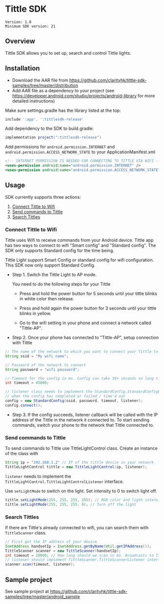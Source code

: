 # Tittle SDK

	Version: 1.0
	Minimum SDK version: 21

		
## Overview

Tittle SDK allows you to set up, search and control Tittle lights.
	
## Installation 

* Download the AAR file from https://github.com/clarityhk/tittle-sdk-samples/tree/master/distribution
* Add AAR file as a dependency to your project (see https://developer.android.com/studio/projects/android-library for more detailed instructions)

Make sure settings.gradle has the library listed at the top:
```gradle
include ':app', ':tittlesdk-release'
```

Add dependency to the SDK to build.gradle:
```gradle
implementation project(":tittlesdk-release")
```

Add permissions for `android.permission.INTERNET` and `android.permission.ACCESS_NETWORK_STATE` to your ApplicationManifest.xml
```xml
<!-- INTERNET PERMISSION IS NEEDED FOR CONNECTING TO TITTLE VIA WIFI -->
<uses-permission android:name="android.permission.INTERNET" />
<uses-permission android:name="android.permission.ACCESS_NETWORK_STATE" />
```


## Usage

SDK currently supports three actions:
	
1. [Connect Tittle to Wifi](#Connect-Tittle-to-Wifi)
2. [Send commands to Tittle](#Send-commands-to-Tittle)
3. [Search Tittles](#Search-Tittles)



### Connect Tittle to Wifi
	
Tittle uses Wifi to receive commands from your Android device. Tittle app has two ways to connect to wifi "Smart config" and "Standard config". The SDK only supports Standard config for the time being.

Tittle Light support Smart Config or standard config for wifi configuration. This SDK now only support Standard Config.

- Step 1. Switch the Tittle Light to AP mode.
		
	You need to do the following steps for your Tittle
		
	- Press and hold the power button for 5 seconds until your tittle blinks in white color then release.
	
	- Press and hold again the power button for 3 seconds until your tittle blinks in yellow.
	
	- Go to the wifi setting in your phone and connect a network called "Tittle-AP".

- Step 2. Once your phone has connected to "Tittle-AP", setup connection with Tittle
 
```java
// The name of the network to which you want to connect your Tittle to
String ssid = "My wifi name"; 

// Password of the network to connect
String password = "wifi password"; 

// Timeout for the config in ms. Config can take 30+ seconds so long timeout is necessary.
int timeout = 45000; 

// listener class needs to implement the StandardConfig.StandardConfigListener interface, and will be called
// when the config has completed or failed / time'd out
config = new StandardConfig(ssid, password, timeout, listener);
config.connect();		
```

- Step 3. If the config succeeds, listener callback will be called with the IP address of the Tittle in the network it connected to. To start sending commands, switch your phone to the network that Tittle connected to.

### Send commands to Tittle

To send commands to Tittle use TittleLightControl class. Create an instance of the class with
```java
String ip = "192.168.1.2" // IP of the tittle device in your network
TittleLightControl tittle = new TittleLightControl(ip, listener);
```
`listener` needs to implement the `TittleLightControl.TittleLightControlListener` interface.

Use `setLightMode` to switch on the light. Set intensity to 0 to switch light off.

```java
tittle.setLightMode(255, 255, 255, 255); // RGB color and ligth intensity as integers in 0 - 255 range
tittle.setLightMode(255, 255, 255, 0); // Turn off the light
```
	
### Search Tittles

If there are Tittle's already connected to wifi, you can search them with `TittleScanner` class.

```java
// First get the IP address of your device
InetAddress handsetIp = InetAddress.getByName(Util.getIPAddress());
TittleScanner scanner = new TittleScanner(handsetIp);
int timeout = 20000; // How long should we scan in ms. Broadcasts to Tittle are sent every 5 seconds, so use multiple's of 5000
// listener should implement TittleScanner.TittleScannerListener interface. Listener will be called each time Tittle's are found and once the scan has finished.
scanner.scan(timeout, listener);
```

## Sample project

See sample project at https://github.com/clarityhk/tittle-sdk-samples/tree/master/android_sample

